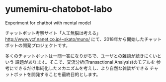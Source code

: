 # yumemiru-chatobot-labo
Experiment for chatbot with mental model

チャットボット考察サイト「人工無脳は考える」
http://www.ycf.nanet.co.jp/~skato/muno/
にて、2018年から開始したチャットボットの開発プロジェクトです。

多くのチャットボットは一問一答になりがちで、ユーザとの雑談が続きにくいという
課題があります。そこで、交流分析(Transactional Analysis)のモデルを
参考にできるだけ単純化したメカニズムを考えし、より自然な雑談ができる
チャットボットを開発することを最終目的とします。
